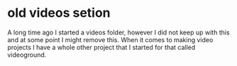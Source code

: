 # old videos setion

A long time ago I started a videos folder, however I did not keep up with this and at some point I might remove this. When it comes to making video projects I have a whole other project that I started for that called videoground.
